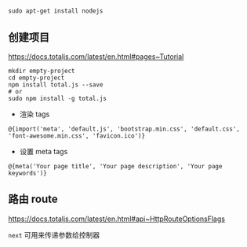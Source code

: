 #

```shell
sudo apt-get install nodejs
```

## 创建项目

https://docs.totaljs.com/latest/en.html#pages~Tutorial

```shell
mkdir empty-project
cd empty-project
npm install total.js --save
# or
sudo npm install -g total.js
```

* 渲染 tags

`@{import('meta', 'default.js', 'bootstrap.min.css', 'default.css', 'font-awesome.min.css', 'favicon.ico')}`

* 设置 meta tags

`@{meta('Your page title', 'Your page description', 'Your page keywords')}`

## 路由 route

https://docs.totaljs.com/latest/en.html#api~HttpRouteOptionsFlags

`next` 可用来传递参数给控制器
